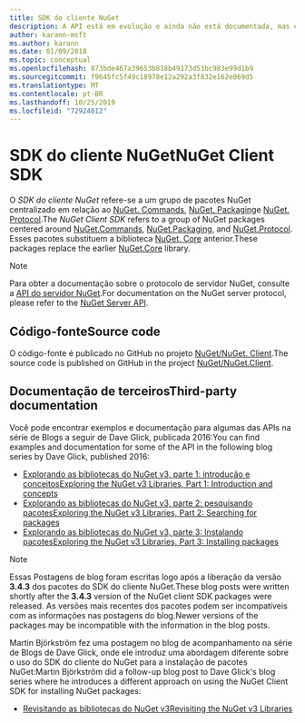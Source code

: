 ```yaml
---
title: SDK do cliente NuGet
description: A API está em evolução e ainda não está documentada, mas exemplos estão disponíveis no blog de Dave Glick.
author: karann-msft
ms.author: karann
ms.date: 01/09/2018
ms.topic: conceptual
ms.openlocfilehash: 873bde467a39653b818b49173d53bc983e99d1b9
ms.sourcegitcommit: f9645fc5f49c18978e12a292a3f832e162e069d5
ms.translationtype: MT
ms.contentlocale: pt-BR
ms.lasthandoff: 10/25/2019
ms.locfileid: "72924612"
---
```

# <a name="nuget-client-sdk"></a><span data-ttu-id="13334-103">SDK do cliente NuGet</span><span class="sxs-lookup"><span data-stu-id="13334-103">NuGet Client SDK</span></span>

<span data-ttu-id="13334-104">O *SDK do cliente NuGet* refere-se a um grupo de pacotes NuGet centralizado em relação ao [NuGet. Commands](https://www.nuget.org/packages/NuGet.Commands), [NuGet. Packaging](https://www.nuget.org/packages/NuGet.Packaging)e [NuGet. Protocol](https://www.nuget.org/packages/NuGet.Protocol).</span><span class="sxs-lookup"><span data-stu-id="13334-104">The *NuGet Client SDK* refers to a group of NuGet packages centered around [NuGet.Commands](https://www.nuget.org/packages/NuGet.Commands), [NuGet.Packaging](https://www.nuget.org/packages/NuGet.Packaging), and [NuGet.Protocol](https://www.nuget.org/packages/NuGet.Protocol).</span></span> <span data-ttu-id="13334-105">Esses pacotes substituem a biblioteca [NuGet. Core](https://www.nuget.org/packages/NuGet.Core/) anterior.</span><span class="sxs-lookup"><span data-stu-id="13334-105">These packages replace the earlier [NuGet.Core](https://www.nuget.org/packages/NuGet.Core/) library.</span></span>

> [!Note]
>  <span data-ttu-id="13334-106">Para obter a documentação sobre o protocolo de servidor NuGet, consulte a [API do servidor NuGet](~/api/overview.md).</span><span class="sxs-lookup"><span data-stu-id="13334-106">For documentation on the NuGet server protocol, please refer to the [NuGet Server API](~/api/overview.md).</span></span>

## <a name="source-code"></a><span data-ttu-id="13334-107">Código-fonte</span><span class="sxs-lookup"><span data-stu-id="13334-107">Source code</span></span>

<span data-ttu-id="13334-108">O código-fonte é publicado no GitHub no projeto [NuGet/NuGet. Client](https://github.com/NuGet/NuGet.Client).</span><span class="sxs-lookup"><span data-stu-id="13334-108">The source code is published on GitHub in the project [NuGet/NuGet.Client](https://github.com/NuGet/NuGet.Client).</span></span>

## <a name="third-party-documentation"></a><span data-ttu-id="13334-109">Documentação de terceiros</span><span class="sxs-lookup"><span data-stu-id="13334-109">Third-party documentation</span></span>

<span data-ttu-id="13334-110">Você pode encontrar exemplos e documentação para algumas das APIs na série de Blogs a seguir de Dave Glick, publicada 2016:</span><span class="sxs-lookup"><span data-stu-id="13334-110">You can find examples and documentation for some of the API in the following blog series by Dave Glick, published 2016:</span></span>

- [<span data-ttu-id="13334-111">Explorando as bibliotecas do NuGet v3, parte 1: introdução e conceitos</span><span class="sxs-lookup"><span data-stu-id="13334-111">Exploring the NuGet v3 Libraries, Part 1: Introduction and concepts</span></span>](http://daveaglick.com/posts/exploring-the-nuget-v3-libraries-part-1)
- [<span data-ttu-id="13334-112">Explorando as bibliotecas do NuGet v3, parte 2: pesquisando pacotes</span><span class="sxs-lookup"><span data-stu-id="13334-112">Exploring the NuGet v3 Libraries, Part 2: Searching for packages</span></span>](http://daveaglick.com/posts/exploring-the-nuget-v3-libraries-part-2)
- [<span data-ttu-id="13334-113">Explorando as bibliotecas do NuGet v3, parte 3: Instalando pacotes</span><span class="sxs-lookup"><span data-stu-id="13334-113">Exploring the NuGet v3 Libraries, Part 3: Installing packages</span></span>](http://daveaglick.com/posts/exploring-the-nuget-v3-libraries-part-3)

> [!Note]
> <span data-ttu-id="13334-114">Essas Postagens de blog foram escritas logo após a liberação da versão **3.4.3** dos pacotes do SDK do cliente NuGet.</span><span class="sxs-lookup"><span data-stu-id="13334-114">These blog posts were written shortly after the **3.4.3** version of the NuGet client SDK packages were released.</span></span>
> <span data-ttu-id="13334-115">As versões mais recentes dos pacotes podem ser incompatíveis com as informações nas postagens do blog.</span><span class="sxs-lookup"><span data-stu-id="13334-115">Newer versions of the packages may be incompatible with the information in the blog posts.</span></span>

<span data-ttu-id="13334-116">Martin Björkström fez uma postagem no blog de acompanhamento na série de Blogs de Dave Glick, onde ele introduz uma abordagem diferente sobre o uso do SDK do cliente do NuGet para a instalação de pacotes NuGet:</span><span class="sxs-lookup"><span data-stu-id="13334-116">Martin Björkström did a follow-up blog post to Dave Glick's blog series where he introduces a different approach on using the NuGet Client SDK for installing NuGet packages:</span></span>

- [<span data-ttu-id="13334-117">Revisitando as bibliotecas do NuGet v3</span><span class="sxs-lookup"><span data-stu-id="13334-117">Revisiting the NuGet v3 Libraries</span></span>](https://martinbjorkstrom.com/posts/2018-09-19-revisiting-nuget-client-libraries)
